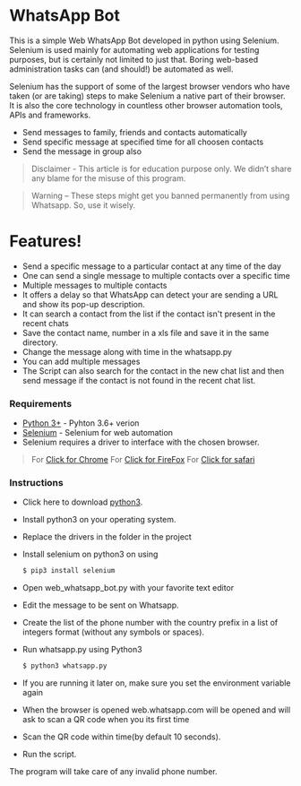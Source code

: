 # WhatsApp Bot

This is a simple Web WhatsApp Bot developed in python using Selenium. 
Selenium is used mainly for automating web applications for testing purposes, but is certainly not limited to just that. Boring web-based administration tasks can (and should!) be automated as well.

Selenium has the support of some of the largest browser vendors who have taken (or are taking) steps to make Selenium a native part of their browser. It is also the core technology in countless other browser automation tools, APIs and frameworks.

  - Send messages to family, friends and contacts automatically
  - Send specific message at specified time for all choosen contacts
  - Send the message in group also

   >Disclaimer - This article is for education purpose only. We didn’t share any blame for the misuse of this program.

   >Warning – These steps might get you banned permanently from using Whatsapp. So, use it wisely.

# Features!

  - Send a specific message to a particular contact at any time of the day
  - One can send a single message to multiple contacts over a specific time
  - Multiple messages to multiple contacts
  - It offers a delay so that WhatsApp can detect your are sending a URL and show its pop-up description.
  - It can search a contact from the list if the contact isn't present in the recent chats
  - Save the contact name, number in a xls file and save it in the same directory.
  - Change the message along with time in the whatsapp.py
  - You can add multiple messages
  - The Script can also search for the contact in the new chat list and then send message if the contact is not found in the recent chat list.
  
### Requirements

* [Python 3+](https://www.python.org/download/releases/3.0/?) - Pyhton 3.6+ verion
* [Selenium](https://github.com/SeleniumHQ/selenium) - Selenium for web automation
* Selenium requires a driver to interface with the chosen browser.
> For [Click for Chrome](https://sites.google.com/a/chromium.org/chromedriver/downloads)
> For [Click for FireFox](https://github.com/mozilla/geckodriver/releases)
> For [Click for safari](https://webkit.org/blog/6900/webdriver-support-in-safari-10)


### Instructions

* Click here to download [python3](https://www.python.org/downloads/).

* Install python3 on your operating system.

* Replace the drivers in the folder in the project

* Install selenium on python3 on using

  ```sh
  $ pip3 install selenium
  ```

* Open web_whatsapp_bot.py with your favorite text editor

* Edit the message to be sent on Whatsapp.

* Create the list of the phone number with the country prefix in a list of integers format (without any symbols or spaces).

* Run whatsapp.py using Python3

  ```sh
  $ python3 whatsapp.py
  ```
* If you are running it later on, make sure you set the environment variable again

* When the browser is opened web.whatsapp.com will be opened and will ask to scan a QR code when you its first time

* Scan the QR code within time(by default 10 seconds).

* Run the script.

The program will take care of any invalid phone number.


